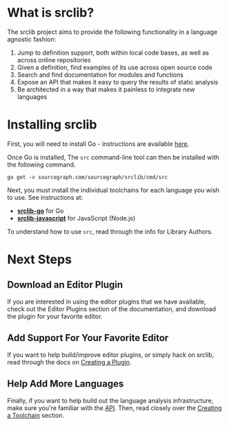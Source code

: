 # What is srclib?

The srclib project aims to provide the following functionality in a language
agnostic fashion:

1. Jump to definition support, both within local code bases, as well as across
   online repositories
1. Given a definition, find examples of its use across open source code
1. Search and find documentation for modules and functions
1. Expose an API that makes it easy to query the results of static analysis
1. Be architected in a way that makes it painless to integrate new languages

# Installing srclib

First, you will need to install Go - instructions are available
[here](http://golang.org/doc/install).

Once Go is installed, The `src` command-line tool can then
be installed with the following command.

```
go get -v sourcegraph.com/sourcegraph/srclib/cmd/src
```
Next, you must install the individual toolchains for each language you wish to use. See instructions at:

* [**srclib-go**](toolchains/go.md) for Go
* [**srclib-javascript**](toolchains/javascript.md) for JavaScript (Node.js)

To understand how to use `src`, read through the info for Library Authors.

# Next Steps

## Download an Editor Plugin

If you are interested in using the editor plugins that we have available, check
out the Editor Plugins section of the documentation, and download the plugin
for your favorite editor.

## Add Support For Your Favorite Editor

If you want to help build/improve editor plugins, or simply hack on srclib,
read through the docs on [Creating a Plugin](plugins/creatingaplugin.md).

## Help Add More Languages

Finally, if you want to help build out the language analysis infrastructure,
make sure you're familiar with the [API](api/overview.md). Then, read closely over
the [Creating a Toolchain](creatingtoolchain/overview.md) section.
